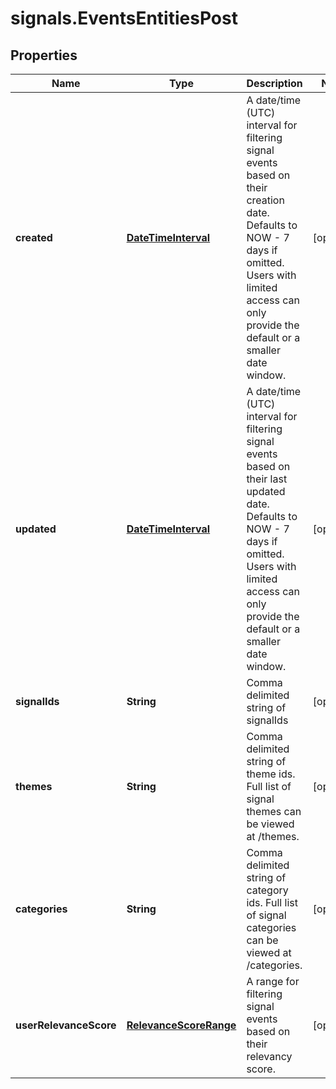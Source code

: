 # signals.EventsEntitiesPost

## Properties

Name | Type | Description | Notes
------------ | ------------- | ------------- | -------------
**created** | [**DateTimeInterval**](DateTimeInterval.md) | A date/time (UTC) interval for filtering signal events based on their creation date. Defaults to NOW - 7 days if omitted. Users with limited access can only provide the default or a smaller date window. | [optional] 
**updated** | [**DateTimeInterval**](DateTimeInterval.md) | A date/time (UTC) interval for filtering signal events based on their last updated date. Defaults to NOW - 7 days if omitted. Users with limited access can only provide the default or a smaller date window. | [optional] 
**signalIds** | **String** | Comma delimited string of signalIds | [optional] 
**themes** | **String** | Comma delimited string of theme ids. Full list of signal themes can be viewed at /themes. | [optional] 
**categories** | **String** | Comma delimited string of category ids. Full list of signal categories can be viewed at /categories. | [optional] 
**userRelevanceScore** | [**RelevanceScoreRange**](RelevanceScoreRange.md) | A range for filtering signal events based on their relevancy score. | [optional] 


